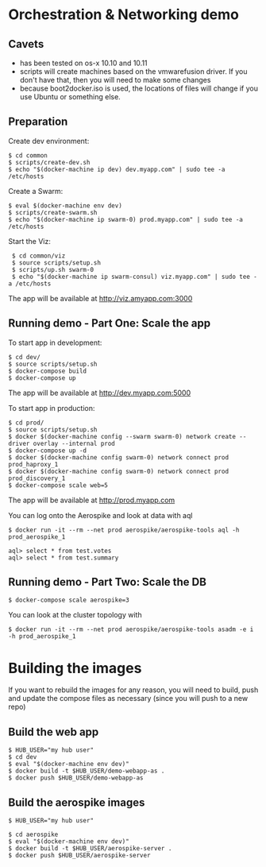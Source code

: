# Orchestration & Networking demo

## Cavets
* has been tested on os-x 10.10 and 10.11
* scripts will create machines based on the vmwarefusion driver. If you don't have that, then you will need to make some changes
* because boot2docker.iso is used, the locations of files will change if you use Ubuntu or something else. 

## Preparation

Create dev environment:

    $ cd common
    $ scripts/create-dev.sh
    $ echo "$(docker-machine ip dev) dev.myapp.com" | sudo tee -a /etc/hosts

Create a Swarm:

    $ eval $(docker-machine env dev)
    $ scripts/create-swarm.sh
    $ echo "$(docker-machine ip swarm-0) prod.myapp.com" | sudo tee -a /etc/hosts

Start the Viz:

     $ cd common/viz
     $ source scripts/setup.sh
     $ scripts/up.sh swarm-0
     $ echo "$(docker-machine ip swarm-consul) viz.myapp.com" | sudo tee -a /etc/hosts

The app will be available at http://viz.amyapp.com:3000    

## Running demo - Part One: Scale the app

To start app in development:

    $ cd dev/
    $ source scripts/setup.sh
    $ docker-compose build
    $ docker-compose up

The app will be available at http://dev.myapp.com:5000

To start app in production:

    $ cd prod/
    $ source scripts/setup.sh
    $ docker $(docker-machine config --swarm swarm-0) network create --driver overlay --internal prod
    $ docker-compose up -d
    $ docker $(docker-machine config swarm-0) network connect prod prod_haproxy_1
    $ docker $(docker-machine config swarm-0) network connect prod prod_discovery_1
    $ docker-compose scale web=5

The app will be available at http://prod.myapp.com

You can log onto the Aerospike and look at data with aql

    $ docker run -it --rm --net prod aerospike/aerospike-tools aql -h prod_aerospike_1

    aql> select * from test.votes
    aql> select * from test.summary

## Running demo - Part Two: Scale the DB

    $ docker-compose scale aerospike=3

You can look at the cluster topology with

    $ docker run -it --rm --net prod aerospike/aerospike-tools asadm -e i -h prod_aerospike_1



# Building the images
If you want to rebuild the images for any reason, you will need to build, push and update the compose files as necessary (since you will push to a new repo)

## Build the web app

    $ HUB_USER="my hub user"
    $ cd dev
    $ eval "$(docker-machine env dev)"
    $ docker build -t $HUB_USER/demo-webapp-as .
    $ docker push $HUB_USER/demo-webapp-as

## Build the aerospike images

    $ HUB_USER="my hub user"

    $ cd aerospike
    $ eval "$(docker-machine env dev)"
    $ docker build -t $HUB_USER/aerospike-server .
    $ docker push $HUB_USER/aerospike-server
